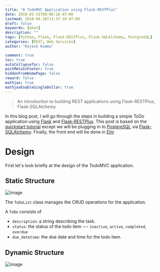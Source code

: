 ```yaml
---
title: "A TodoMVC Application using Flask-RESTPlus"
date: 2018-03-31T08:06:18-07:00
lastmod: 2018-04-16T13:37:10-07:00
draft: false
keywords: [what]
description: ""
tags: [Python, Flask, Flask-RESTPlus, Flask-SQLAlchemy, PostgreSQL]
categories: [REST, Web Services]
author: "Rajesh Kommu"

comment: true
toc: true
autoCollapseToc: false
postMetaInFooter: true
hiddenFromHomePage: false
reward: false
mathjax: true
mathjaxEnableSingleDollar: true
---
```

> An introduction to building REST applications using Flask-RESTPlus, Flask-SQLAlchemy

In this blog post, I will go through the steps in building a simple ToDo application using
[Flask](http://flask.pocoo.org) and [Flask-RESTPlus](https://github.com/noirbizarre/flask-restplus). This
post is based on the [quickstart tutorial](http://flask-restplus.readthedocs.io/en/stable/quickstart.html)
except we will be plugging in to [PostgreSQL](http://postgresql.org) via 
[Flask-SQLAlchemy](http://flask-sqlalchemy.pocoo.org). Finally, the front end will be done in 
[Elm](http://elm-lang.org)

# Design
First let's look briefly at the design of the TodoMVC application.

## Static Structure 
![image](/static/todo-mvc-flask-restplus-todo-todolist.png)

The ```ToDoList``` class manages the CRUD operations for the application. 

A ```ToDo``` consists of

* ```description```: a string describing the task.
* ```status```: the status of the todo item --- ```inactive```, ```active```, ```completed```, ```overdue```
* ```due_datetime```: the due date and time for the todo item.

## Dynamic Structure
![image](/static/todo-mvc-flask-restplus-sequence.png)